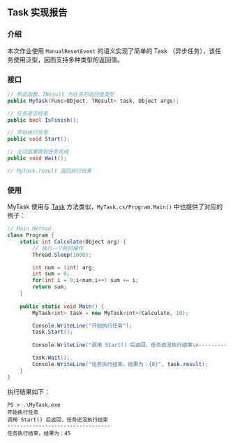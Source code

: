 ## Task 实现报告

### 介绍

本次作业使用 `ManualResetEvent` 的语义实现了简单的 Task （异步任务），该任务使用泛型，因而支持多种类型的返回值。

### 接口

```c#
// 构造函数，TResult 为任务的返回值类型
public MyTask(Func<Object, TResult> task, Object args);

// 任务是否结束
public bool IsFinish();

// 开始执行任务
public void Start();

// 主动阻塞直到任务完成
public void Wait();

// MyTask.result 返回执行结果
```

### 使用

MyTask 使用与 [Task<TResult>]( https://docs.microsoft.com/zh-cn/dotnet/api/system.threading.tasks.task-1.-ctor?view=net-5.0#System_Threading_Tasks_Task_1__ctor_System_Func_System_Object__0__System_Object_ ) 方法类似，`MyTask.cs/Program.Main()` 中也提供了对应的例子：

```c#
// Main Method
class Program {
    static int Calculate(Object arg) {
        // 执行一个耗时操作
        Thread.Sleep(1000);

        int num = (int) arg;
        int sum = 0;
        for(int i = 0;i<num;i++) sum += i;
        return sum;
    } 
    
    public static void Main() {
        MyTask<int> task = new MyTask<int>(Calculate, 10);

        Console.WriteLine("开始执行任务");
        task.Start();
        
        Console.WriteLine("调用 Start() 后返回，任务还没执行结束\n---------------------------------");

        task.Wait();
        Console.WriteLine("任务执行结束，结果为：{0}", task.result);
    }
}
```

执行结果如下：

```shell
PS > .\MyTask.exe   
开始执行任务
调用 Start() 后返回，任务还没执行结束
---------------------------------
任务执行结束，结果为：45
```


